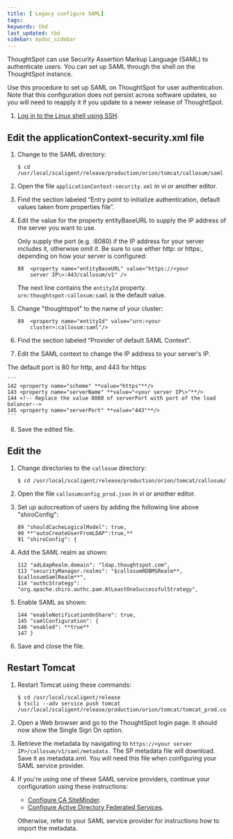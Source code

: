 ```yaml
---
title: [ Legacy configure SAML]
tags:
keywords: tbd
last_updated: tbd
sidebar: mydoc_sidebar
---
```

ThoughtSpot can use Security Assertion Markup Language (SAML) to authenticate users. You can set up SAML through the shell on the ThoughtSpot instance.

Use this procedure to set up SAML on ThoughtSpot for user authentication. Note that this configuration does not persist across software updates, so you will need to reapply it if you update to a newer release of ThoughtSpot.

1. [Log in to the Linux shell using SSH](../introduction/logins.html#).

## Edit the applicationContext-security.xml file

1. Change to the SAML directory:

    ```
    $ cd /usr/local/scaligent/release/production/orion/tomcat/callosum/saml
    ```

2. Open the file `applicationContext-security.xml` in vi or another editor.
3. Find the section labeled “Entry point to initialize authentication, default values taken from properties file”.
4. Edit the value for the property entityBaseURL to supply the IP address of the server you want to use.

   Only supply the port (e.g. :8080) if the IP address for your server includes it, otherwise omit it. Be sure to use either http: or https:, depending on how your server is configured:

    ```
    88  <property name="entityBaseURL" value="https://<your
        server IP\>:443/callosum/v1" />
    ```

    The next line contains the `entityId` property. `urn:thoughtspot:callosum:saml` is the default value.

5. Change "thoughtspot" to the name of your cluster:

    ```
    89  <property name="entityId" value="urn:<your
        cluster>:callosum:saml"/>
    ```

6. Find the section labeled “Provider of default SAML Context”.
7. Edit the SAML context to change the IP address to your server's IP.

  The default port is 80 for http, and 443 for https:

    ```
    142 <property name="scheme" **value="https"**/>
    143 <property name="serverName" **value="<your server IP\>"**/>
    144 <!-- Replace the value 8080 of serverPort with port of the load balancer-->
    145 <property name="serverPort" **value="443"**/>
    ```

8. Save the edited file.

## Edit the

1. Change directories to the `callosum` directory:

    ```
    $ cd /usr/local/scaligent/release/production/orion/tomcat/callosum/
    ```

2. Open the file `callosumconfig_prod.json` in vi or another editor.
3. Set up autocreation of users by adding the following line above "shiroConfig":

    ```
    89 "shouldCacheLogicalModel": true,
    90 **"autoCreateUserFromLDAP":true,**
    91 "shiroConfig": {
    ```

4. Add the SAML realm as shown:

    ```
    112 "adLdapRealm.domain": "ldap.thoughtspot.com",
    113 "securityManager.realms": "$callosumRDBMSRealm**, $callosumSamlRealm**",
    114 "authcStrategy": "org.apache.shiro.authc.pam.AtLeastOneSuccessfulStrategy",
    ```

5. Enable SAML as shown:

    ```
    144 "enableNotificationOnShare": true,
    145 "samlConfiguration": {
    146 "enabled": **true**
    147 }
    ```

6. Save and close the file.

## Restart Tomcat

1. Restart Tomcat using these commands:

    ```
    $ cd /usr/local/scaligent/release
    $ tscli --adv service push tomcat /usr/local/scaligent/release/production/orion/tomcat/tomcat_prod.config
    ```

2. Open a Web browser and go to the ThoughtSpot login page.
   It should now show the Single Sign On option.
3. Retrieve the metadata by navigating to `https://<your server IP>/callosum/v1/saml/metadata.`
   The SP metadata file will download. Save it as metadata.xml. You will need this file when configuring your SAML service provider.
4. If you're using one of these SAML service providers, continue your configuration using these instructions:

    -   [Configure CA SiteMinder](configure_SAML_siteminder.html).
    -   [Configure Active Directory Federated Services](integrate_ADFS.html).
    
    Otherwise, refer to your SAML service provider for instructions how to import the metadata.
